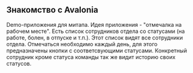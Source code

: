 ﻿## Знакомство с Avalonia

 Demo-приложения для митапа. Идея приложения - "отмечалка на рабочем месте". Есть список сотрудников отдела со статусами (на работе, болен, в отпуске и т.п.). Этот список видят все сотрудники отдела. Отмечаться необходимо каждый день, для этого предназначены кнопки с соответсвующими статусами. Конкретный сотрудник кроме статуса команды так же видит историю своих статусов.
